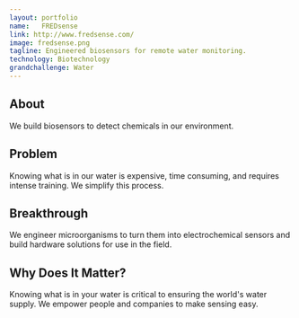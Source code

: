 ```yaml
---
layout: portfolio
name:  	FREDsense
link: http://www.fredsense.com/
image: fredsense.png
tagline: Engineered biosensors for remote water monitoring.
technology: Biotechnology
grandchallenge: Water
---
```

## About

We build biosensors to detect chemicals in our environment. 

## Problem

Knowing what is in our water is expensive, time consuming, and requires intense training. We simplify this process. 

## Breakthrough

We engineer microorganisms to turn them into electrochemical sensors and build hardware solutions for use in the field. 

## Why Does It Matter?

Knowing what is in your water is critical to ensuring the world's water supply. We empower people and companies to make sensing easy. 